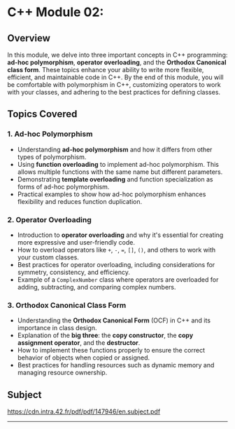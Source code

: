 # C++ Module 02:

## Overview

In this module, we delve into three important concepts in C++ programming: **ad-hoc polymorphism**, **operator overloading**, and the **Orthodox Canonical class form**. These topics enhance your ability to write more flexible, efficient, and maintainable code in C++. By the end of this module, you will be comfortable with polymorphism in C++, customizing operators to work with your classes, and adhering to the best practices for defining classes.

## Topics Covered

### 1. **Ad-hoc Polymorphism**
- Understanding **ad-hoc polymorphism** and how it differs from other types of polymorphism.
- Using **function overloading** to implement ad-hoc polymorphism. This allows multiple functions with the same name but different parameters.
- Demonstrating **template overloading** and function specialization as forms of ad-hoc polymorphism.
- Practical examples to show how ad-hoc polymorphism enhances flexibility and reduces function duplication.

### 2. **Operator Overloading**
- Introduction to **operator overloading** and why it's essential for creating more expressive and user-friendly code.
- How to overload operators like `+`, `-`, `=`, `[]`, `()`, and others to work with your custom classes.
- Best practices for operator overloading, including considerations for symmetry, consistency, and efficiency.
- Example of a `ComplexNumber` class where operators are overloaded for adding, subtracting, and comparing complex numbers.

### 3. **Orthodox Canonical Class Form**
- Understanding the **Orthodox Canonical Form** (OCF) in C++ and its importance in class design.
- Explanation of the **big three**: the **copy constructor**, the **copy assignment operator**, and the **destructor**.
- How to implement these functions properly to ensure the correct behavior of objects when copied or assigned.
- Best practices for handling resources such as dynamic memory and managing resource ownership.

## Subject
https://cdn.intra.42.fr/pdf/pdf/147946/en.subject.pdf

---
